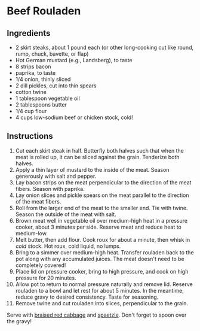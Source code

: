 # Beef Rouladen

## Ingredients

- 2 skirt steaks, about 1 pound each (or other long-cooking cut like round, rump, chuck, bavette, or flap)
- Hot German mustard (e.g., Landsberg), to taste
- 8 strips bacon
- paprika, to taste
- 1/4 onion, thinly sliced
- 2 dill pickles, cut into thin spears
- cotton twine
- 1 tablespoon vegetable oil
- 2 tablespoons butter
- 1/4 cup flour
- 4 cups low-sodium beef or chicken stock, cold!

## Instructions

1. Cut each skirt steak in half. Butterfly both halves such that when the meat is rolled up, it can be sliced against the grain. Tenderize both halves.
2. Apply a thin layer of mustard to the inside of the meat. Season generously with salt and pepper.
3. Lay bacon strips on the meat perpendicular to the direction of the meat fibers. Season with paprika.
4. Lay onion slices and pickle spears on the meat parallel to the direction of the meat fibers.
5. Roll from the larger end of the meat to the smaller end. Tie with twine. Season the outside of the meat with salt.
6. Brown meat well in vegetable oil over medium-high heat in a pressure cooker, about 3 minutes per side. Reserve meat and reduce heat to medium-low.
7. Melt butter, then add flour. Cook roux for about a minute, then whisk in *cold* stock. Hot roux, cold liquid, no lumps.
8. Bring to a simmer over medium-high heat. Transfer rouladen back to the pot along with any accumulated juices. The meat doesn't need to be completely covered!
9. Place lid on pressure cooker, bring to high pressure, and cook on high pressure for 20 minutes.
10. Allow pot to return to normal pressure naturally and remove lid. Reserve rouladen to a bowl and let rest for about 5 minutes. In the meantime, reduce gravy to desired consistency. Taste for seasoning.
11. Remove twine and cut rouladen into slices, perpendicular to the grain.

Serve with [braised red cabbage](braised-red-cabbage.md) and [spaetzle](spaetzle.md). Don't forget to spoon over the gravy!

